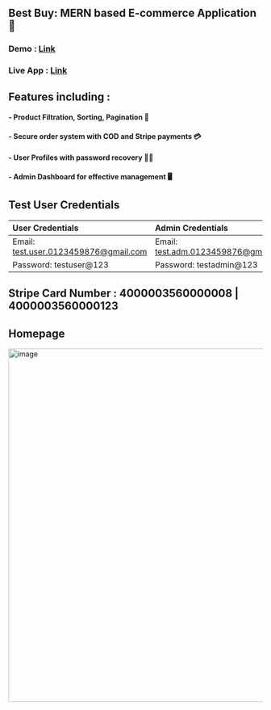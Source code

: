 ## Best Buy: MERN based E-commerce Application 🛒

### Demo : [Link](https://drive.google.com/file/d/11qXYFyH4JWadc-iHrwF9za3U3rUPCRmE/view?usp=drive_link)
### Live App : [Link](https://best-buy-frontend-topaz.vercel.app)


## Features including : 
####    - Product Filtration, Sorting, Pagination 🎯
####    - Secure order system with COD and Stripe payments 💳
####    - User Profiles with password recovery 🧑‍💻
####    - Admin Dashboard for effective management 🖥️

## Test User Credentials
| User Credentials | Admin Credentials |
|:----------|:-----------|
| Email: test.user.0123459876@gmail.com | Email: test.adm.0123459876@gmail.com |
| Password: testuser@123 | Password: testadmin@123 |


## Stripe Card Number : 4000003560000008 | 4000003560000123

## Homepage
<img width="700" alt="image" src="https://github.com/logic-found/Best-Buy/assets/93260606/eebeb565-f2cb-4feb-b6c2-f3280144d887">


